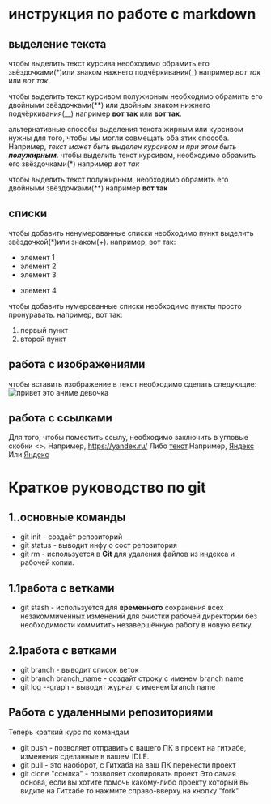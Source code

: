 # инструкция по работе с markdown

## выделение текста

чтобы выделить текст курсива необходимо обрамить его звёздочками(*)или знаком нажнего подчёркивания(_)
например *вот так* или _вот так_

чтобы выделить текст курсивом полужирным необходимо обрамить его двойными звёздочками(**) или двойным знаком нижнего подчёркивания(__)
например **вот так** или __вот так__.
 
альтернативные способы выделения текста жирным или курсивом нужны для того, чтобы мы могли совмещать оба этих способа. Например, _текст может быть выделен курсивом и при этом быть **полужирным**_.
чтобы выделить текст курсивом, необходимо обрамить его звёздочками(*)
например *вот так*

чтобы выделить текст полужирным, необходимо обрамить его двойными звёздочками(**)
например **вот так**
## списки

чтобы добавить ненумерованные списки необходимо пункт выделить звёздочкой(*)или знаком(+). например, вот так:
* элемент 1
* элемент 2
* элемент 3
+ элемент 4

чтобы добавить нумерованные списки необходимо пункты просто пронуравать. например, вот так:
1. первый пункт
2. второй пункт
## работа с изображениями

чтобы вставить изображение в текст необходимо сделать следующие:
![привет это аниме девочка](cute.jpg)
## работа с ссылками
Для того, чтобы поместить ссылу, необходимо заключить в угловые скобки <>. Например, <https://yandex.ru/>
Либо [текст](ссылка).Например, [Яндекс](https://yandex.ru/) 
Или [Яндекс](https://yandex.ru/ "Всплывающая подсказка")
# Краткое руководство по git
## 1..основные команды
* git init - создаёт репозиторий
* git status - выводит инфу о сост репозитория
* git rm - используется в __Git__ для удаления файлов из индекса и рабочей копии.
## 1.1работа с ветками
* git stash -  используется для **временного** сохранения всех незакоммиченных изменений для очистки рабочей директории без необходимости коммитить незавершённую работу в новую ветку.
## 2.1работа с ветками
* git branch - выводит список веток
* git branch branch_name - создайт строку с именем branch name
* git log --graph - выводит журнал с именем branch name
## Работа с удаленными репозиториями
Теперь краткий курс по командам
* git push - позволяет отправить с вашего ПК в проект на гитхабе, изменения сделанные в вашем IDLE.
* git pull - это наоборот, с Гитхаба на ваш ПК перенести проект
* git clone "ссылка" - позволяет скопировать проект
Это самая основа, если вы хотите помочь какому-либо проекту который вы видите на Гитхабе то нажмите справо-вверху на кнопку "fork"
